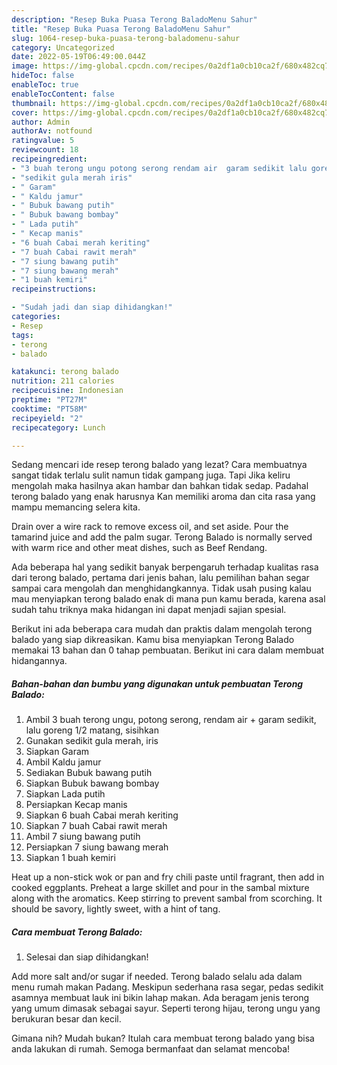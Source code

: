 ```yaml
---
description: "Resep Buka Puasa Terong BaladoMenu Sahur"
title: "Resep Buka Puasa Terong BaladoMenu Sahur"
slug: 1064-resep-buka-puasa-terong-baladomenu-sahur
category: Uncategorized
date: 2022-05-19T06:49:00.044Z
image: https://img-global.cpcdn.com/recipes/0a2df1a0cb10ca2f/680x482cq70/terong-balado-foto-resep-utama.jpg
hideToc: false
enableToc: true
enableTocContent: false
thumbnail: https://img-global.cpcdn.com/recipes/0a2df1a0cb10ca2f/680x482cq70/terong-balado-foto-resep-utama.jpg
cover: https://img-global.cpcdn.com/recipes/0a2df1a0cb10ca2f/680x482cq70/terong-balado-foto-resep-utama.jpg
author: Admin
authorAv: notfound
ratingvalue: 5
reviewcount: 18
recipeingredient:
- "3 buah terong ungu potong serong rendam air  garam sedikit lalu goreng 12 matang sisihkan"
- "sedikit gula merah iris"
- " Garam"
- " Kaldu jamur"
- " Bubuk bawang putih"
- " Bubuk bawang bombay"
- " Lada putih"
- " Kecap manis"
- "6 buah Cabai merah keriting"
- "7 buah Cabai rawit merah"
- "7 siung bawang putih"
- "7 siung bawang merah"
- "1 buah kemiri"
recipeinstructions:

- "Sudah jadi dan siap dihidangkan!"
categories:
- Resep
tags:
- terong
- balado

katakunci: terong balado 
nutrition: 211 calories
recipecuisine: Indonesian
preptime: "PT27M"
cooktime: "PT58M"
recipeyield: "2"
recipecategory: Lunch

---
```



Sedang mencari ide resep terong balado yang lezat? Cara membuatnya sangat tidak terlalu sulit namun tidak gampang juga. Tapi Jika keliru mengolah maka hasilnya akan hambar dan bahkan tidak sedap. Padahal terong balado yang enak harusnya Kan memiliki aroma dan cita rasa yang mampu memancing selera kita.


Drain over a wire rack to remove excess oil, and set aside. Pour the tamarind juice and add the palm sugar. Terong Balado is normally served with warm rice and other meat dishes, such as Beef Rendang.

Ada beberapa hal yang sedikit banyak berpengaruh terhadap kualitas rasa dari terong balado, pertama dari jenis bahan, lalu pemilihan bahan segar sampai cara mengolah dan menghidangkannya. Tidak usah pusing kalau mau menyiapkan terong balado enak di mana pun kamu berada, karena asal sudah tahu triknya maka hidangan ini dapat menjadi sajian spesial.


Berikut ini ada beberapa cara mudah dan praktis dalam mengolah terong balado yang siap dikreasikan. Kamu bisa menyiapkan Terong Balado memakai 13 bahan dan 0 tahap pembuatan. Berikut ini cara dalam membuat hidangannya.

<!--inarticleads1-->

##### Bahan-bahan dan bumbu yang digunakan untuk pembuatan Terong Balado:

1. Ambil 3 buah terong ungu, potong serong, rendam air + garam sedikit, lalu goreng 1/2 matang, sisihkan
1. Gunakan sedikit gula merah, iris
1. Siapkan  Garam
1. Ambil  Kaldu jamur
1. Sediakan  Bubuk bawang putih
1. Siapkan  Bubuk bawang bombay
1. Siapkan  Lada putih
1. Persiapkan  Kecap manis
1. Siapkan 6 buah Cabai merah keriting
1. Siapkan 7 buah Cabai rawit merah
1. Ambil 7 siung bawang putih
1. Persiapkan 7 siung bawang merah
1. Siapkan 1 buah kemiri


Heat up a non-stick wok or pan and fry chili paste until fragrant, then add in cooked eggplants. Preheat a large skillet and pour in the sambal mixture along with the aromatics. Keep stirring to prevent sambal from scorching. It should be savory, lightly sweet, with a hint of tang. 

<!--inarticleads2-->

##### Cara membuat Terong Balado:


1. Selesai dan siap dihidangkan!

Add more salt and/or sugar if needed. Terong balado selalu ada dalam menu rumah makan Padang. Meskipun sederhana rasa segar, pedas sedikit asamnya membuat lauk ini bikin lahap makan. Ada beragam jenis terong yang umum dimasak sebagai sayur. Seperti terong hijau, terong ungu yang berukuran besar dan kecil. 

Gimana nih? Mudah bukan? Itulah cara membuat terong balado yang bisa anda lakukan di rumah. Semoga bermanfaat dan selamat mencoba!
